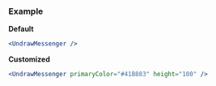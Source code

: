 ### Example

**Default**
```jsx
<UndrawMessenger />
```

**Customized**
```jsx
<UndrawMessenger primaryColor="#41B883" height="100" />
```
